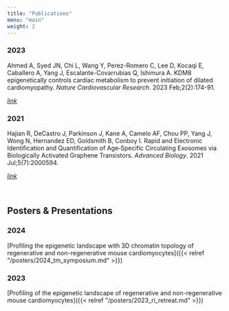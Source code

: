 ```yaml
---
title: "Publications"
menu: "main"
weight: 2
---
```


### 2023

Ahmed A, Syed JN, Chi L, Wang Y, Perez-Romero C, Lee D, Kocaqi E, Caballero A, 
Yang J, Escalante-Covarrubias Q, Ishimura A. KDM8 epigenetically controls 
cardiac metabolism to prevent initiation of dilated cardiomyopathy. *Nature 
Cardiovascular Research*. 2023 Feb;2(2):174-91.

[*link*](https://www.nature.com/articles/s44161-023-00214-0)

### 2021

Hajian R, DeCastro J, Parkinson J, Kane A, Camelo AF, Chou PP, Yang J, Wong N, 
Hernandez ED, Goldsmith B, Conboy I. Rapid and Electronic Identification and 
Quantification of Age‐Specific Circulating Exosomes via Biologically Activated 
Graphene Transistors. *Advanced Biology*. 2021 Jul;5(7):2000594.

[*link*](https://onlinelibrary.wiley.com/doi/10.1002/adbi.202000594)

<br/> 

## Posters & Presentations

### 2024

[Profiling the epigenetic landscape with 3D chromatin topology of regenerative and non-regenerative mouse cardiomyocytes]({{< relref "/posters/2024_tm_symposium.md" >}})

### 2023

[Profiling of the epigenetic landscape of regenerative and non-regenerative mouse cardiomyocytes]({{< relref "/posters/2023_ri_retreat.md" >}})